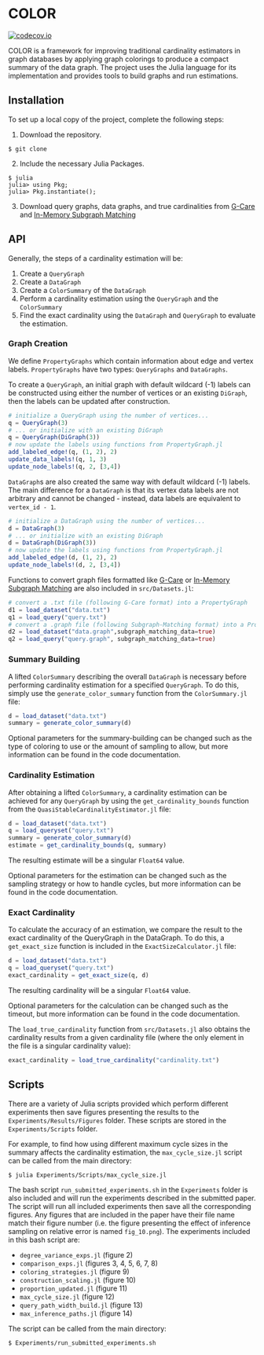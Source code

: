 # COLOR
<!-- # qColoringCardinality.jl -->

<!-- Tidyverse lifecycle badges, see https://www.tidyverse.org/lifecycle/ Uncomment or delete as needed. -->
<!-- ![lifecycle](https://img.shields.io/badge/lifecycle-experimental-orange.svg)<!--
![lifecycle](https://img.shields.io/badge/lifecycle-maturing-blue.svg)
![lifecycle](https://img.shields.io/badge/lifecycle-stable-green.svg)
![lifecycle](https://img.shields.io/badge/lifecycle-retired-orange.svg)
![lifecycle](https://img.shields.io/badge/lifecycle-archived-red.svg)
![lifecycle](https://img.shields.io/badge/lifecycle-dormant-blue.svg) -->
<!-- [![build](https://github.com/mkyl/qColoringCardinality.jl/workflows/CI/badge.svg)](https://github.com/mkyl/qColoringCardinality.jl/actions?query=workflow%3ACI) -->
<!-- travis-ci.com badge, uncomment or delete as needed, depending on whether you are using that service. -->
<!-- [![Build Status](https://travis-ci.com/mkyl/qColoringCardinality.jl.svg?branch=master)](https://travis-ci.com/mkyl/qColoringCardinality.jl) -->
<!-- Coverage badge on codecov.io, which is used by default. -->
[![codecov.io](http://codecov.io/github/mkyl/qColoringCardinality.jl/coverage.svg?branch=master)](http://codecov.io/github/mkyl/qColoringCardinality.jl?branch=master)
<!-- Documentation -- uncomment or delete as needed -->
<!--
[![Documentation](https://img.shields.io/badge/docs-stable-blue.svg)](https://mkyl.github.io/qColoringCardinality.jl/stable)
[![Documentation](https://img.shields.io/badge/docs-master-blue.svg)](https://mkyl.github.io/qColoringCardinality.jl/dev)
-->

COLOR is a framework for improving traditional cardinality estimators in graph databases by applying graph colorings to produce a compact summary of the data graph. The project uses the Julia language for its implementation and provides tools to build graphs and run estimations.

## Installation

To set up a local copy of the project, complete the following steps:

1. Download the repository.
```
$ git clone
```

2. Include the necessary Julia Packages.
```
$ julia
julia> using Pkg;
julia> Pkg.instantiate();
```

3. Download query graphs, data graphs, and true cardinalities from [G-Care](https://github.com/yspark-dblab/gcare) and [In-Memory Subgraph Matching](https://github.com/RapidsAtHKUST/SubgraphMatching)

## API

Generally, the steps of a cardinality estimation will be:
1. Create a `QueryGraph`
2. Create a `DataGraph`
3. Create a `ColorSummary` of the `DataGraph`
4. Perform a cardinality estimation using the `QueryGraph` and the `ColorSummary`
5. Find the exact cardinality using the `DataGraph` and `QueryGraph` to evaluate the estimation.

### Graph Creation
We define `PropertyGraphs` which contain information about edge and vertex labels. `PropertyGraphs` have two types: `QueryGraphs` and `DataGraphs`. 

To create a `QueryGraph`, an initial graph with default wildcard (-1) labels can be constructed using either the number of vertices or an existing `DiGraph`, then the labels can be updated after construction.
```julia
# initialize a QueryGraph using the number of vertices...
q = QueryGraph(3)
# ... or initialize with an existing DiGraph
q = QueryGraph(DiGraph(3))
# now update the labels using functions from PropertyGraph.jl
add_labeled_edge!(q, (1, 2), 2)
update_data_labels!(q, 1, 3)
update_node_labels!(q, 2, [3,4])
```

`DataGraph`s are also created the same way with default wildcard (-1) labels. The main difference for a `DataGraph` is that its vertex data labels are not arbitrary and cannot be changed - instead, data labels are equivalent to `vertex_id - 1`.
```julia
# initialize a DataGraph using the number of vertices...
d = DataGraph(3)
# ... or initialize with an existing DiGraph
d = DataGraph(DiGraph(3))
# now update the labels using functions from PropertyGraph.jl
add_labeled_edge!(d, (1, 2), 2)
update_node_labels!(d, 2, [3,4])
```

Functions to convert graph files formatted like [G-Care](https://github.com/yspark-dblab/gcare) or [In-Memory Subgraph Matching](https://github.com/RapidsAtHKUST/SubgraphMatching) are also included in `src/Datasets.jl`: 
```julia
# convert a .txt file (following G-Care format) into a PropertyGraph
d1 = load_dataset("data.txt")
q1 = load_query("query.txt")
# convert a .graph file (following Subgraph-Matching format) into a PropertyGraph
d2 = load_dataset("data.graph",subgraph_matching_data=true)
q2 = load_query("query.graph", subgraph_matching_data=true)
```

### Summary Building

A lifted `ColorSummary` describing the overall `DataGraph` is necessary before performing cardinality estimation for a specified `QueryGraph`. To do this, simply use the `generate_color_summary` function from the `ColorSummary.jl` file:
```julia
d = load_dataset("data.txt")
summary = generate_color_summary(d)
```
Optional parameters for the summary-building can be changed such as the type of coloring to use or the amount of sampling to allow, but more information can be found in the code documentation.

### Cardinality Estimation

After obtaining a lifted `ColorSummary`, a cardinality estimation can be achieved for any `QueryGraph` by using the `get_cardinality_bounds` function from the `QuasiStableCardinalityEstimator.jl` file:
```julia
d = load_dataset("data.txt")
q = load_queryset("query.txt")
summary = generate_color_summary(d)
estimate = get_cardinality_bounds(q, summary)
```
The resulting estimate will be a singular `Float64` value.

Optional parameters for the estimation can be changed such as the sampling strategy or how to handle cycles, but more information can be found in the code documentation.


### Exact Cardinality
To calculate the accuracy of an estimation, we compare the result to the exact cardinality of the QueryGraph in the DataGraph. To do this, a `get_exact_size` function is included in the `ExactSizeCalculator.jl` file:
```julia
d = load_dataset("data.txt")
q = load_queryset("query.txt")
exact_cardinality = get_exact_size(q, d)
```
The resulting cardinality will be a singular `Float64` value.

Optional parameters for the calculation can be changed such as the timeout, but more information can be found in the code documentation.

The `load_true_cardinality` function from `src/Datasets.jl` also obtains the cardinality results from a given cardinality file (where the only element in the file is a singular cardinality value):
```julia
exact_cardinality = load_true_cardinality("cardinality.txt")
```

## Scripts

There are a variety of Julia scripts provided which perform different experiments then save figures presenting the results to the `Experiments/Results/Figures` folder. These scripts are stored in the `Experiments/Scripts` folder.

For example, to find how using different maximum cycle sizes in the summary affects the cardinality estimation, the `max_cycle_size.jl` script can be called from the main directory:
```
$ julia Experiments/Scripts/max_cycle_size.jl
```

The bash script `run_submitted_experiments.sh` in the `Experiments` folder is also included and will run the experiments described in the submitted paper. The script will run all included experiments then save all the corresponding figures. Any figures that are included in the paper have their file name match their figure number (i.e. the figure presenting the effect of inference sampling on relative error is named `fig_10.png`). The experiments included in this bash script are:
- `degree_variance_exps.jl` (figure 2)
- `comparison_exps.jl` (figures 3, 4, 5, 6, 7, 8)
- `coloring_strategies.jl` (figure 9)
- `construction_scaling.jl` (figure 10)
- `proportion_updated.jl` (figure 11)
- `max_cycle_size.jl` (figure 12)
- `query_path_width_build.jl` (figure 13)
- `max_inference_paths.jl` (figure 14)

The script can be called from the main directory:
```
$ Experiments/run_submitted_experiments.sh
```
